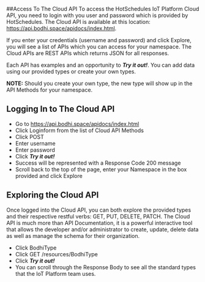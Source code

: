 ##Access To The Cloud API 
To access the HotSchedules IoT Platform Cloud API, you need to login with you user and password which is provided by HotSchedules.  The Cloud API is available at this location: <a href="https://api.bodhi.space/apidocs/index.html">https://api.bodhi.space/apidocs/index.html</a>.  

If you enter your credentials (username and password) and click Explore, you will see a list of APIs which you can access for your namespace.  The Cloud APIs are REST APIs which returns JSON for all responses.  

Each API has examples and an opportunity to _**Try it out!**_.  You can add data using our provided types or create your own types.

**NOTE:** Should you create your own type, the new type will show up in the API Methods for your namespace.

## Logging In to The Cloud API
- Go to  <a href="https://api.bodhi.space/apidocs/index.html">https://api.bodhi.space/apidocs/index.html</a>
- Click Loginform from the list of Cloud API Methods
- Click POST
- Enter username
- Enter password
- Click _**Try it out!**_
- Success will be represented with a Response Code 200 message
- Scroll back to the top of the page, enter your Namespace in the box provided and click Explore 

## Exploring the Cloud API

Once logged into the Cloud API, you can both explore the provided types and their respective restful verbs: GET, PUT, DELETE, PATCH. The Cloud API is much more than API Documentation, it is a powerful interactive tool that allows the developer and/or administrator to create, update, delete data as well as manage the schema for their organization.  

- Click BodhiType
- Click GET /resources/BodhiType
- Click _**Try it out!**_
- You can scroll through the Response Body to see all the standard types that the IoT Platform team uses.
 
